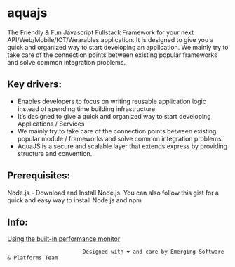 aquajs
====================================
The Friendly & Fun Javascript Fullstack Framework for your next API/Web/Mobile/IOT/Wearables application.
It is designed to give you a quick and organized way to start developing an application. We mainly try to take care of the connection points between existing popular frameworks and solve common integration problems.

## Key drivers:

   * Enables developers to focus on writing reusable application logic instead of spending time building infrastructure
   * It’s designed to give a quick and organized way to start developing  Applications / Services
   * We mainly try to take care of the connection points between existing popular module / frameworks and solve common integration problems.
   * AquaJS is a secure and scalable layer that extends express by providing structure and convention.

## Prerequisites:

 Node.js - Download and Install Node.js. You can also follow this gist for a quick and easy way to install Node.js and npm
 
## Info:

[Using the built-in performance monitor](https://github.com/aquajs/aquajs/wiki/Using-aquajs-performance-monitor)


                            Designed with ❤ and care by Emerging Software & Platforms Team
